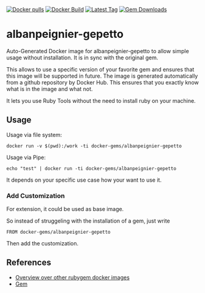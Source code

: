 [![Docker pulls](https://img.shields.io/docker/pulls/rubygem/albanpeignier-gepetto.svg)](https://hub.docker.com/r/rubygem/albanpeignier-gepetto/)
[![Docker Build](https://img.shields.io/docker/automated/rubygem/albanpeignier-gepetto.svg)](https://hub.docker.com/r/rubygem/albanpeignier-gepetto/)
[![Latest Tag](https://img.shields.io/github/tag/docker-rubygem/albanpeignier-gepetto.svg)](https://hub.docker.com/r/rubygem/albanpeignier-gepetto/)
[![Gem Downloads](https://img.shields.io/gem/dt/albanpeignier-gepetto.svg)](https://rubygems.org/gems/albanpeignier-gepetto/)
# albanpeignier-gepetto

Auto-Generated Docker image for albanpeignier-gepetto to allow simple usage without installation.
It is in sync with the original gem.

This allows to use a specific version of your favorite gem and ensures that this image will be supported in future.
The image is generated automatically from a github repository by Docker Hub.
This ensures that you exactly know what is in the image and what not.

It lets you use Ruby Tools without the need to install ruby on your machine.

## Usage

Usage via file system:

`docker run -v $(pwd):/work -ti docker-gems/albanpeignier-gepetto`

Usage via Pipe:

`echo "test" | docker run -ti docker-gems/albanpeignier-gepetto`

It depends on your specific use case how your want to use it.

### Add Customization

For extension, it could be used as base image.

So instead of struggeling with the installation of a gem, just write

`FROM docker-gems/albanpeignier-gepetto`

Then add the customization.

## References

 - [Overview over other rubygem docker images](https://github.com/thinkbot/docker-rubygem)
 - [Gem](https://rubygems.org/gems/albanpeignier-gepetto/)
